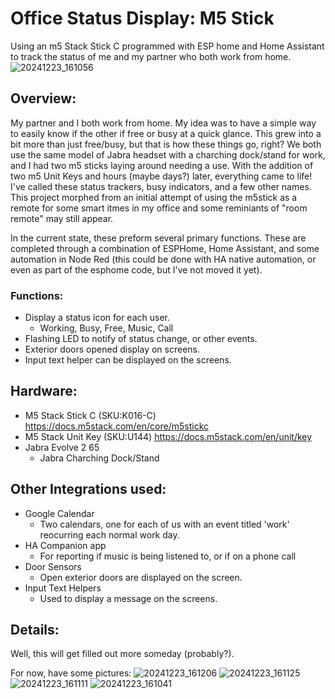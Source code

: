 # Office Status Display: M5 Stick
Using an m5 Stack Stick C programmed with ESP home and Home Assistant to track the status of me and my partner who both work from home. 
![20241223_161056](https://github.com/user-attachments/assets/8fadcd83-00f4-46bc-8ef3-dc12160c8cef)

## Overview:
My partner and I both work from home. My idea was to have a simple way to easily know if the other if free or busy at a quick glance. This grew into a bit more than just free/busy, but that is how these things go, right?
We both use the same model of Jabra headset with a charching dock/stand for work, and I had two m5 sticks laying around needing a use. With the addition of two m5 Unit Keys and hours (maybe days?) later, everything came to life!
I've called these status trackers, busy indicators, and a few other names. This project morphed from an initial attempt of using the m5stick as a remote for some smart itmes in my office and some reminiants of "room remote" may still appear. 

In the current state, these preform several primary functions. These are completed through a combination of ESPHome, Home Assistant, and some automation in Node Red (this could be done with HA native automation, or even as part of the esphome code, but I've not moved it yet). 

### Functions:
* Display a status icon for each user.
  * Working, Busy, Free, Music, Call
* Flashing LED to notify of status change, or other events.
* Exterior doors opened display on screens. 
* Input text helper can be displayed on the screens.


## Hardware:
* M5 Stack Stick C (SKU:K016-C) https://docs.m5stack.com/en/core/m5stickc
* M5 Stack Unit Key (SKU:U144) https://docs.m5stack.com/en/unit/key
* Jabra Evolve 2 65
  * Jabra Charching Dock/Stand

## Other Integrations used: 
* Google Calendar
  * Two calendars, one for each of us with an event titled 'work' reocurring each normal work day.
* HA Companion app
  * For reporting if music is being listened to, or if on a phone call
* Door Sensors
  * Open exterior doors are displayed on the screen.
* Input Text Helpers
  * Used to display a message on the screens.
 
## Details:
Well, this will get filled out more someday (probably?). 

For now, have some pictures: 
![20241223_161206](https://github.com/user-attachments/assets/1e5b7d2c-3fee-4a77-b98c-a11d5c85473c)
![20241223_161125](https://github.com/user-attachments/assets/53437e47-0d7c-4a3e-a1ba-cb3aa363a313)
![20241223_161111](https://github.com/user-attachments/assets/2604d7a3-ef5d-4c7a-a26b-9578e4f3643a)
![20241223_161041](https://github.com/user-attachments/assets/f3e7f69c-5dab-48cb-a002-4669b1dd47e7)



